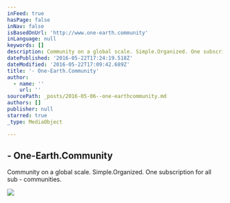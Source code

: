 ```yaml
---
inFeed: true
hasPage: false
inNav: false
isBasedOnUrl: 'http://www.one-earth.community'
inLanguage: null
keywords: []
description: Community on a global scale. Simple.Organized. One subscription for all sub - communities.
datePublished: '2016-05-22T17:24:19.518Z'
dateModified: '2016-05-22T17:09:42.689Z'
title: '- One-Earth.Community'
author:
  - name: ''
    url: ''
sourcePath: _posts/2016-05-06--one-earthcommunity.md
authors: []
publisher: null
starred: true
_type: MediaObject

---
```

<article style=""><h1>- One-Earth.Community</h1><p>Community on a global scale. Simple.Organized. One subscription for all sub - communities.</p><img src="http://www.one-earth.community/wp-content/uploads/2015/06/collage-of-hope-and-irony-ver-6.00-fb.png" /></article>